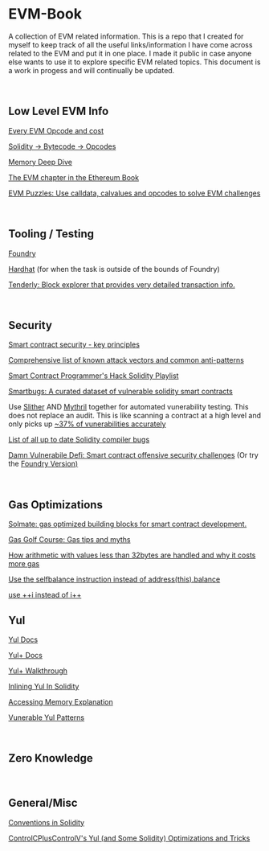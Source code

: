 # EVM-Book
A collection of EVM related information. This is a repo that I created for myself to keep track of all the useful links/information I have come across related to the EVM and put it in one place. I made it public in case anyone else wants to use it to explore specific EVM related topics. This document is a work in progess and will continually be updated.



<br>

## Low Level EVM Info
[Every EVM Opcode and cost](https://www.evm.codes/)

[Solidity -> Bytecode -> Opcodes](https://noxx.substack.com/p/evm-deep-dives-the-path-to-shadowy?s=r)

[Memory Deep Dive](https://noxx.substack.com/p/evm-deep-dives-the-path-to-shadowy-d6b?s=r)

[The EVM chapter in the Ethereum Book](https://github.com/ethereumbook/ethereumbook/blob/develop/13evm.asciidoc)

[EVM Puzzles: Use calldata, calvalues and opcodes to solve EVM challenges](https://github.com/fvictorio/evm-puzzles)



<br>


## Tooling / Testing

[Foundry](https://onbjerg.github.io/foundry-book/)

[Hardhat](https://hardhat.org/) (for when the task is outside of the bounds of Foundry)

[Tenderly: Block explorer that provides very detailed transaction info.](https://dashboard.tenderly.co/explorer?utm_source=homepage)


<br>


## Security 

[Smart contract security - key principles](https://consensys.github.io/smart-contract-best-practices/general-philosophy/)

[Comprehensive list of known attack vectors and common anti-patterns](https://blog.sigmaprime.io/solidity-security.html)

[Smart Contract Programmer's Hack Solidity Playlist](https://www.youtube.com/watch?v=4Mm3BCyHtDY&list=PLO5VPQH6OWdWsCgXJT9UuzgbC8SPvTRi5)

[Smartbugs: A curated dataset of vulnerable solidity smart contracts](https://github.com/smartbugs/smartbugs/tree/master/dataset)

Use [Slither](https://github.com/crytic/slither) AND [Mythril](https://github.com/ConsenSys/mythril) together for automated vunerability testing. This does not replace an audit. This is like scanning a contract at a high level and only picks up [~37% of vunerabilities accurately](https://soliditydeveloper.com/smart-contract-security-analyzers)

[List of all up to date Solidity compiler bugs](https://github.com/ethereum/solidity/blob/develop/docs/bugs.json)

[Damn Vulnerabile Defi: Smart contract offensive security challenges](https://www.damnvulnerabledefi.xyz/) (Or try the [Foundry Version)](https://github.com/nicolasgarcia214/damn-vulnerable-defi-foundry)


<br>


## Gas Optimizations

[Solmate: gas optimized building blocks for smart contract development.](https://github.com/Rari-Capital/solmate/)

[Gas Golf Course: Gas tips and myths](https://github.com/ZeroEkkusu/re-golf-course)

[How arithmetic with values less than 32bytes are handled and why it costs more gas](https://ethereum.stackexchange.com/questions/3067/why-does-uint8-cost-more-gas-than-uint256)

[Use the selfbalance instruction instead of address(this).balance](https://twitter.com/0xKitsune/status/1504149360057147400)

[use ++i instead of i++](https://twitter.com/itsdevbear/status/1500368440657276929?s=20&t=ndWmPAuUYzoW42QukHd6Lw)
<br>


## Yul
[Yul Docs](https://docs.soliditylang.org/en/latest/yul.html) 

[Yul+ Docs](https://github.com/FuelLabs/yulp)

[Yul+ Walkthrough](https://fuellabs.medium.com/introducing-yul-a-new-low-level-language-for-ethereum-aa64ce89512f)

[Inlining Yul In Solidity](https://docs.soliditylang.org/en/v0.8.12/assembly.html#inline-assembly)

[Accessing Memory Explanation](https://ethereum.stackexchange.com/questions/34529/understanding-solidity-inline-assembly-code)

[Vunerable Yul Patterns](https://github.com/Mikerah/solidity-bugs-and-vulns-in-yul)


<br>

## Zero Knowledge


<br>

## General/Misc


[Conventions in Solidity](https://docs.soliditylang.org/en/v0.8.12/assembly.html#conventions-in-solidity)

[ControlCPlusControlV's Yul (and Some Solidity) Optimizations and Tricks](https://hackmd.io/50TB8ZOTSCSWsfz0l0aF2g)


<br>


